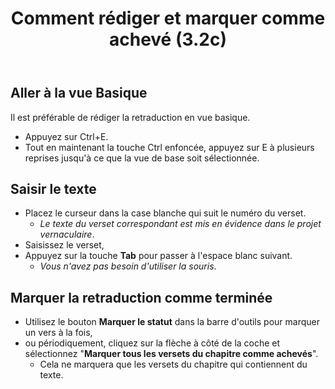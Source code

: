 ﻿---
title: Comment rédiger et marquer comme achevé (3.2c)
---
## Aller à la vue Basique

Il est préférable de rédiger la retraduction en vue basique.  
-  Appuyez sur Ctrl+E.
-  Tout en maintenant la touche Ctrl enfoncée, appuyez sur E à plusieurs reprises jusqu'à ce que la vue de base soit sélectionnée.

## Saisir le texte

-  Placez le curseur dans la case blanche qui suit le numéro du verset.
    - *Le texte du verset correspondant est mis en évidence dans le projet vernaculaire*.
-  Saisissez le verset,
-  Appuyez sur la touche **Tab** pour passer à l'espace blanc suivant.
    - *Vous n'avez pas besoin d'utiliser la souris*.

## Marquer la retraduction comme terminée

-  Utilisez le bouton **Marquer le statut** dans la barre d'outils pour marquer un vers à la fois,
-  ou périodiquement, cliquez sur la flèche à côté de la coche et sélectionnez "**Marquer tous les versets du chapitre comme achevés**".
    - Cela ne marquera que les versets du chapitre qui contiennent du texte.


